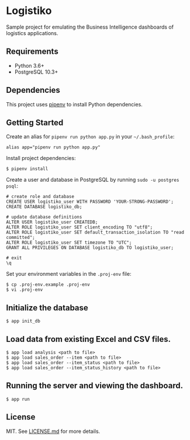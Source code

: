 # Logistiko

Sample project for emulating the Business Intelligence dashboards of logistics applications.

## Requirements

* Python 3.6+
* PostgreSQL 10.3+

## Dependencies

This project uses [pipenv](https://github.com/pypa/pipenv) to install Python dependencies.

## Getting Started

Create an alias for `pipenv run python app.py` in your `~/.bash_profile`:

```
alias app="pipenv run python app.py"
```

Install project dependencies:

```
$ pipenv install
```

Create a user and database in PostgreSQL by running `sudo -u postgres psql`:

```
# create role and database
CREATE USER logistiko_user WITH PASSWORD 'YOUR-STRONG-PASSWORD';
CREATE DATABASE logistiko_db;

# update database definitions
ALTER USER logistiko_user CREATEDB;
ALTER ROLE logistiko_user SET client_encoding TO "utf8";
ALTER ROLE logistiko_user SET default_transaction_isolation TO "read committed";
ALTER ROLE logistiko_user SET timezone TO "UTC";
GRANT ALL PRIVILEGES ON DATABASE logistiko_db TO logistiko_user;

# exit
\q
```

Set your environment variables in the `.proj-env` file:

```
$ cp .proj-env.example .proj-env
$ vi .proj-env
```

## Initialize the database

```
$ app init_db
```

## Load data from existing Excel and CSV files.

```
$ app load analysis <path to file>
$ app load sales_order --item <path to file>
$ app load sales_order --item_status <path to file>
$ app load sales_order --item_status_history <path to file>
```

## Running the server and viewing the dashboard.

```
$ app run
```

## License

MIT. See [LICENSE.md](LICENSE.md) for more details.
